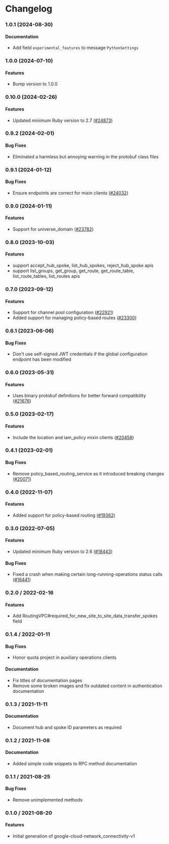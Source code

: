 # Changelog

### 1.0.1 (2024-08-30)

#### Documentation

* Add field `experimental_features` to message `PythonSettings` 

### 1.0.0 (2024-07-10)

#### Features

* Bump version to 1.0.0 

### 0.10.0 (2024-02-26)

#### Features

* Updated minimum Ruby version to 2.7 ([#24873](https://github.com/googleapis/google-cloud-ruby/issues/24873)) 

### 0.9.2 (2024-02-01)

#### Bug Fixes

* Eliminated a harmless but annoying warning in the protobuf class files 

### 0.9.1 (2024-01-12)

#### Bug Fixes

* Ensure endpoints are correct for mixin clients ([#24032](https://github.com/googleapis/google-cloud-ruby/issues/24032)) 

### 0.9.0 (2024-01-11)

#### Features

* Support for universe_domain ([#23782](https://github.com/googleapis/google-cloud-ruby/issues/23782)) 

### 0.8.0 (2023-10-03)

#### Features

* support accept_hub_spoke, list_hub_spokes, reject_hub_spoke apis 
* support list_groups, get_group, get_route, get_route_table, list_route_tables, list_routes apis 

### 0.7.0 (2023-09-12)

#### Features

* Support for channel pool configuration ([#22921](https://github.com/googleapis/google-cloud-ruby/issues/22921)) 
* Added support for managing policy-based routes ([#23300](https://github.com/googleapis/google-cloud-ruby/issues/23300)) 

### 0.6.1 (2023-06-06)

#### Bug Fixes

* Don't use self-signed JWT credentials if the global configuration endpoint has been modified 

### 0.6.0 (2023-05-31)

#### Features

* Uses binary protobuf definitions for better forward compatibility ([#21676](https://github.com/googleapis/google-cloud-ruby/issues/21676)) 

### 0.5.0 (2023-02-17)

#### Features

* Include the location and iam_policy mixin clients ([#20458](https://github.com/googleapis/google-cloud-ruby/issues/20458)) 

### 0.4.1 (2023-02-01)

#### Bug Fixes

* Remove policy_based_routing_service as it introduced breaking changes ([#20071](https://github.com/googleapis/google-cloud-ruby/issues/20071)) 

### 0.4.0 (2022-11-07)

#### Features

* Added support for policy-based routing ([#19362](https://github.com/googleapis/google-cloud-ruby/issues/19362)) 

### 0.3.0 (2022-07-05)

#### Features

* Updated minimum Ruby version to 2.6 ([#18443](https://github.com/googleapis/google-cloud-ruby/issues/18443)) 
#### Bug Fixes

* Fixed a crash when making certain long-running-operations status calls ([#18441](https://github.com/googleapis/google-cloud-ruby/issues/18441)) 

### 0.2.0 / 2022-02-16

#### Features

* Add RoutingVPC#required_for_new_site_to_site_data_transfer_spokes field

### 0.1.4 / 2022-01-11

#### Bug Fixes

* Honor quota project in auxiliary operations clients

#### Documentation

* Fix titles of documentation pages
* Remove some broken images and fix outdated content in authentication documentation

### 0.1.3 / 2021-11-11

#### Documentation

* Document hub and spoke ID parameters as required

### 0.1.2 / 2021-11-08

#### Documentation

* Added simple code snippets to RPC method documentation

### 0.1.1 / 2021-08-25

#### Bug Fixes

* Remove unimplemented methods

### 0.1.0 / 2021-08-20

#### Features

* Initial generation of google-cloud-network_connectivity-v1
